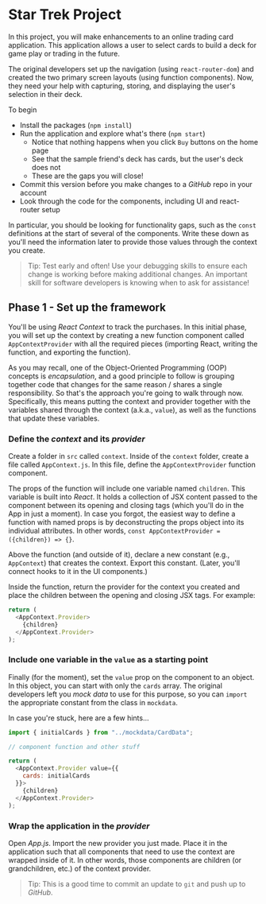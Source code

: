 # Star Trek Project

In this project, you will make enhancements to an online trading card 
application. This application allows a user to select cards to build a deck for
game play or trading in the future.

The original developers set up the navigation (using `react-router-dom`) and
created the two primary screen layouts (using function components). Now, they 
need your help with capturing, storing, and displaying the user's selection in 
their deck.

To begin

* Install the packages (`npm install`)
* Run the application and explore what's there (`npm start`)
  * Notice that nothing happens when you click `Buy` buttons on the home page
  * See that the sample friend's deck has cards, but the user's deck does not
  * These are the gaps you will close!
* Commit this version before you make changes to a _GitHub_ repo in your account
* Look through the code for the components, including UI and react-router setup

In particular, you should be looking for functionality gaps, such as the `const`
definitions at the start of several of the components. Write these down as 
you'll need the information later to provide those values through the context
you create.

> Tip: Test early and often! Use your debugging skills to ensure each change is 
> working before making additional changes. An important skill for software 
> developers is knowing when to ask for assistance!

## Phase 1 - Set up the framework

You'll be using *React Context* to track the purchases. In this initial phase,
you will set up the context by creating a new function component called
`AppContextProvider` with all the required pieces (importing React, writing the
function, and exporting the function).

As you may recall, one of the Object-Oriented Programming (OOP) concepts is
*encapsulation*, and a good principle to follow is grouping together code that
changes for the same reason / shares a single responsibility. So that's the
approach you're going to walk through now. Specifically, this means putting the
context and provider together with the variables shared through the context
(a.k.a., `value`), as well as the functions that update these variables.

### Define the *context* and its *provider*

Create a folder in `src` called `context`. Inside of the `context` folder,
create a file called `AppContext.js`. In this file, define the
`AppContextProvider` function component.

The props of the function will include one variable named `children`. This
variable is built into _React_. It holds a collection of JSX content passed to
the component between its opening and closing tags (which you'll do in the App
in just a moment). In case you forgot, the easiest way to define a function with
named props is by deconstructing the props object into its individual
attributes. In other words, `const AppContextProvider = ({children}) => {}`.

Above the function (and outside of it), declare a new constant (e.g.,  
`AppContext`) that creates the context. Export this constant. (Later, you'll 
connect hooks to it in the UI components.)

Inside the function, return the provider for the context you created and place
the children between the opening and closing JSX tags. For example:

```javascript
return (
  <AppContext.Provider>
    {children}
  </AppContext.Provider>
);
```

### Include one variable in the `value` as a starting point

Finally (for the moment), set the `value` prop on the component to an object.
In this object, you can start with only the `cards` array. The original 
developers left you _mock data_ to use for this purpose, so you can  `import` 
the appropriate constant from the class in `mockdata`.

In case you're stuck, here are a few hints...

```javascript
import { initialCards } from "../mockdata/CardData";

// component function and other stuff

return (
  <AppContext.Provider value={{
    cards: initialCards
  }}>
    {children}
  </AppContext.Provider>
);
```

### Wrap the application in the *provider*

Open _App.js_. Import the new provider you just made. Place it in the
application  such that all components that need to use the context are wrapped
inside of it. In other words, those components are children (or grandchildren,
etc.) of the context provider.

> Tip: This is a good time to commit an update to `git` and push up to *GitHub*.

[use-callback]: https://reactjs.org/docs/hooks-reference.html#usecallback
[local-storage]: https://developer.mozilla.org/en-US/docs/Web/API/Window/localStorage
